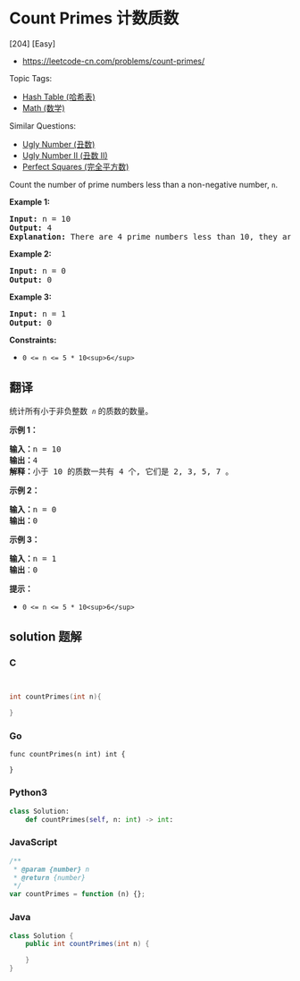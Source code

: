 # Count Primes 计数质数

[204] [Easy]

- https://leetcode-cn.com/problems/count-primes/

Topic Tags:

- [Hash Table (哈希表)](https://leetcode-cn.com/tag/hash-table/)
- [Math (数学)](https://leetcode-cn.com/tag/math/)

Similar Questions:

- [Ugly Number (丑数)](https://leetcode-cn.com/problems/ugly-number/)
- [Ugly Number II (丑数 II)](https://leetcode-cn.com/problems/ugly-number-ii/)
- [Perfect Squares (完全平方数)](https://leetcode-cn.com/problems/perfect-squares/)

Count the number of prime numbers less than a non-negative number, `n`.

**Example 1:**

<pre><strong>Input:</strong> n = 10
<strong>Output:</strong> 4
<strong>Explanation:</strong> There are 4 prime numbers less than 10, they are 2, 3, 5, 7.
</pre>

**Example 2:**

<pre><strong>Input:</strong> n = 0
<strong>Output:</strong> 0
</pre>

**Example 3:**

<pre><strong>Input:</strong> n = 1
<strong>Output:</strong> 0
</pre>

**Constraints:**

- `0 <= n <= 5 * 10<sup>6</sup>`

## 翻译

统计所有小于非负整数  *`n`* 的质数的数量。

**示例 1：**

<pre><strong>输入：</strong>n = 10
<strong>输出：</strong>4
<strong>解释：</strong>小于 10 的质数一共有 4 个, 它们是 2, 3, 5, 7 。
</pre>

**示例 2：**

<pre><strong>输入：</strong>n = 0
<strong>输出：</strong>0
</pre>

**示例 3：**

<pre><strong>输入：</strong>n = 1
<strong>输出</strong>：0
</pre>

**提示：**

- `0 <= n <= 5 * 10<sup>6</sup>`

## solution 题解

### C

```c


int countPrimes(int n){

}
```

### Go

```golang
func countPrimes(n int) int {

}
```

### Python3

```python
class Solution:
    def countPrimes(self, n: int) -> int:
```

### JavaScript

```javascript
/**
 * @param {number} n
 * @return {number}
 */
var countPrimes = function (n) {};
```

### Java

```java
class Solution {
    public int countPrimes(int n) {

    }
}
```
